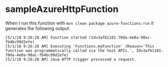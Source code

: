 # sampleAzureHttpFunction

When I run this function with `mvn clean package azure-functions:run` it generates the following output:

```
[5/1/18 9:26:28 AM] Function started (Id=3af61181-70da-4e0a-98ac-fb4bc99d2efe)
[5/1/18 9:26:28 AM] Executing 'Functions.myFunction' (Reason='This function was programmatically called via the host APIs.', Id=3af61181-70da-4e0a-98ac-fb4bc99d2efe)
[5/1/18 9:26:28 AM] Java HTTP trigger processed a request.
```
